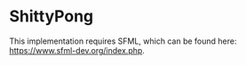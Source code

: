 # ShittyPong
This implementation requires SFML, which can be found here: https://www.sfml-dev.org/index.php.
